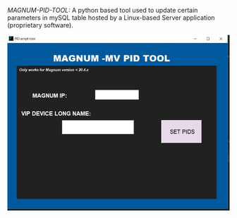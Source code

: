 
<em>MAGNUM-PID-TOOL:</em> A python based tool used to update certain parameters in mySQL table hosted by a Linux-based Server application (proprietary software). 

<p>
<img src = 'Display.JPG'>
</p>
